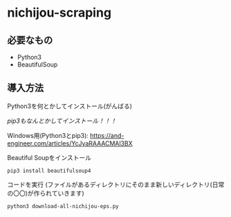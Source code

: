 # nichijou-scraping

## 必要なもの
- Python3
- BeautifulSoup

## 導入方法
Python3を何とかしてインストール(がんばる)

*pip3もなんとかしてインストール！！！*

Windows用(Python3とpip3): https://and-engineer.com/articles/YcJyaRAAACMAl3BX

Beautiful Soupをインストール

`pip3 install beautifulsoup4`

コードを実行 (ファイルがあるディレクトリにそのまま新しいディレクトリ(日常の〇〇)が作られていきます)

`python3 download-all-nichijou-eps.py`
